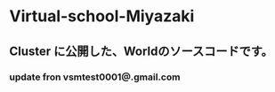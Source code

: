 # Virtual-school-Miyazaki
## Cluster に公開した、Worldのソースコードです。
 
### update fron vsmtest0001@.gmail.com
